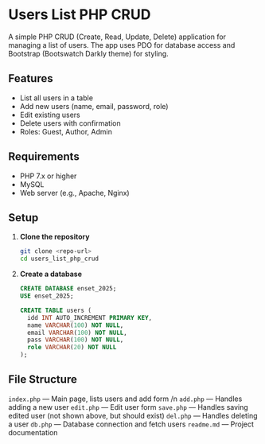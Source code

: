 # Users List PHP CRUD

A simple PHP CRUD (Create, Read, Update, Delete) application for managing a list of users. The app uses PDO for database access and Bootstrap (Bootswatch Darkly theme) for styling.

## Features

- List all users in a table
- Add new users (name, email, password, role)
- Edit existing users
- Delete users with confirmation
- Roles: Guest, Author, Admin

## Requirements

- PHP 7.x or higher
- MySQL
- Web server (e.g., Apache, Nginx)

## Setup

1. **Clone the repository**
   ```sh
   git clone <repo-url>
   cd users_list_php_crud
   ```
2. **Create a database**

   ```sql
   CREATE DATABASE enset_2025;
   USE enset_2025;

   CREATE TABLE users (
     idd INT AUTO_INCREMENT PRIMARY KEY,
     name VARCHAR(100) NOT NULL,
     email VARCHAR(100) NOT NULL,
     pass VARCHAR(100) NOT NULL,
     role VARCHAR(20) NOT NULL
   );
   ```

## File Structure

`index.php` — Main page, lists users and add form /n
`add.php` — Handles adding a new user
`edit.php` — Edit user form
`save.php` — Handles saving edited user (not shown above, but should exist)
`del.php` — Handles deleting a user
`db.php` — Database connection and fetch users
`readme.md` — Project documentation
